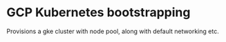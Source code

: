# GCP Kubernetes bootstrapping

Provisions a gke cluster with node pool, along with default networking etc.
